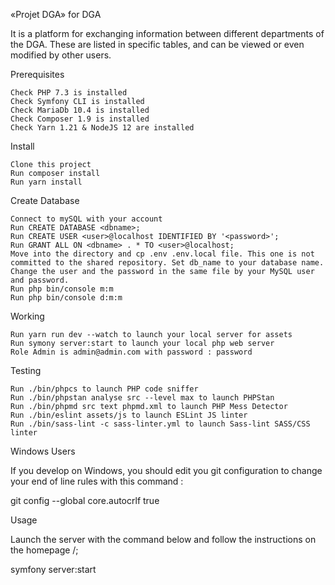«Projet DGA» for DGA

It is a platform for exchanging information between different departments of the DGA. 
These are listed in specific tables, and can be viewed or even modified by other users.

Prerequisites

    Check PHP 7.3 is installed
    Check Symfony CLI is installed
    Check MariaDb 10.4 is installed
    Check Composer 1.9 is installed
    Check Yarn 1.21 & NodeJS 12 are installed

Install

    Clone this project
    Run composer install
    Run yarn install

Create Database

    Connect to mySQL with your account
    Run CREATE DATABASE <dbname>;
    Run CREATE USER <user>@localhost IDENTIFIED BY '<password>';
    Run GRANT ALL ON <dbname> . * TO <user>@localhost;
    Move into the directory and cp .env .env.local file. This one is not committed to the shared repository. Set db_name to your database name.
    Change the user and the password in the same file by your MySQL user and password.
    Run php bin/console m:m
    Run php bin/console d:m:m

Working

    Run yarn run dev --watch to launch your local server for assets
    Run symony server:start to launch your local php web server
    Role Admin is admin@admin.com with password : password

Testing

    Run ./bin/phpcs to launch PHP code sniffer
    Run ./bin/phpstan analyse src --level max to launch PHPStan
    Run ./bin/phpmd src text phpmd.xml to launch PHP Mess Detector
    Run ./bin/eslint assets/js to launch ESLint JS linter
    Run ./bin/sass-lint -c sass-linter.yml to launch Sass-lint SASS/CSS linter

Windows Users

If you develop on Windows, you should edit you git configuration to change your end of line rules with this command :

git config --global core.autocrlf true

Usage

Launch the server with the command below and follow the instructions on the homepage /;

symfony server:start
